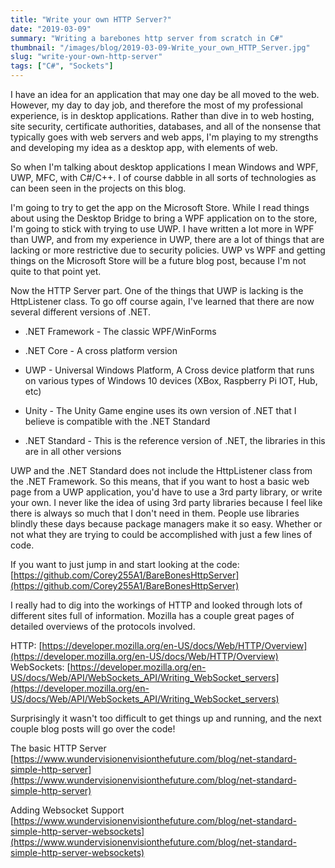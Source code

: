 ```yaml
---
title: "Write your own HTTP Server?"
date: "2019-03-09"
summary: "Writing a barebones http server from scratch in C#"
thumbnail: "/images/blog/2019-03-09-Write_your_own_HTTP_Server.jpg"
slug: "write-your-own-http-server"
tags: ["C#", "Sockets"]
---
```

I have an idea for an application that may one day be all moved to the web. However, my day to day job, and therefore the most of my professional experience, is in desktop applications. Rather than dive in to web hosting, site security, certificate authorities, databases, and all of the nonsense that typically goes with web servers and web apps, I'm playing to my strengths and developing my idea as a desktop app, with elements of web.

So when I'm talking about desktop applications I mean Windows and WPF, UWP, MFC, with C#/C++. I of course dabble in all sorts of technologies as can been seen in the projects on this blog. 

I'm going to try to get the app on the Microsoft Store. While I read things about using the Desktop Bridge to bring a WPF application on to the store, I'm going to stick with trying to use UWP. I have written a lot more in WPF than UWP, and from my experience in UWP, there are a lot of things that are lacking or more restrictive due to security policies. UWP vs WPF and getting things on the Microsoft Store will be a future blog post, because I'm not quite to that point yet. 

Now the HTTP Server part. One of the things that UWP is lacking is the HttpListener class. To go off course again, I've learned that there are now several different versions of .NET.

 * .NET Framework - The classic WPF/WinForms  

 * .NET Core - A cross platform version 

 * UWP - Universal Windows Platform, A Cross device platform that runs on various types of Windows 10 devices (XBox, Raspberry Pi IOT, Hub, etc) 

 * Unity - The Unity Game engine uses its own version of .NET that I believe is compatible with the .NET Standard 

 * .NET Standard - This is the reference version of .NET, the libraries in this are in all other versions  

UWP and the .NET Standard does not include the HttpListener class from the .NET Framework. So this means, that if you want to host a basic web page from a UWP application, you'd have to use a 3rd party library, or write your own. I never like the idea of using 3rd party libraries because I feel like there is always so much that I don't need in them. People use libraries blindly these days because package managers make it so easy. Whether or not what they are trying to could be accomplished with just a few lines of code.

If you want to just jump in and start looking at the code:  
[https://github.com/Corey255A1/BareBonesHttpServer](https://github.com/Corey255A1/BareBonesHttpServer)

I really had to dig into the workings of HTTP and looked through lots of different sites full of information. Mozilla has a couple great pages of detailed overviews of the protocols involved.

HTTP: [https://developer.mozilla.org/en-US/docs/Web/HTTP/Overview](https://developer.mozilla.org/en-US/docs/Web/HTTP/Overview)  
WebSockets: [https://developer.mozilla.org/en-US/docs/Web/API/WebSockets_API/Writing_WebSocket_servers](https://developer.mozilla.org/en-US/docs/Web/API/WebSockets_API/Writing_WebSocket_servers)

Surprisingly it wasn't too difficult to get things up and running, and the next couple blog posts will go over the code!

The basic HTTP Server  
[https://www.wundervisionenvisionthefuture.com/blog/net-standard-simple-http-server](https://www.wundervisionenvisionthefuture.com/blog/net-standard-simple-http-server)

Adding Websocket Support  
[https://www.wundervisionenvisionthefuture.com/blog/net-standard-simple-http-server-websockets](https://www.wundervisionenvisionthefuture.com/blog/net-standard-simple-http-server-websockets)